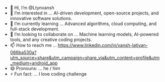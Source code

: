 - 👋 Hi, I’m @Ltynvansh
- 👀 I’m interested in ... AI-driven development, open-source projects, and innovative software solutions.
- 🌱 I’m currently learning ... Advanced algorithms, cloud computing, and full-stack development.
- 💞️ I’m looking to collaborate on ... Machine learning models, AI-powered tools, and any creative coding projects.
- 📫 How to reach me ... https://www.linkedin.com/in/vansh-latiyan-066ba530a?utm_source=share&utm_campaign=share_via&utm_content=profile&utm_medium=android_app
- 😄 Pronouns: ... he / him
- ⚡ Fun fact: ... I love coding challenge

<!---
Ltynvansh/Ltynvansh is a ✨ special ✨ repository because its `README.md` (this file) appears on your GitHub profile.
You can click the Preview link to take a look at your changes.
--->
